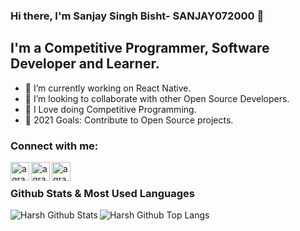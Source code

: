 ### Hi there, I'm Sanjay Singh Bisht- SANJAY072000 👋


## I'm a Competitive Programmer, Software Developer and Learner.

- 🔭 I’m currently working on React Native.
- 👯 I’m looking to collaborate with other Open Source Developers.
- 🌱 I Love doing Competitive Programming.
- 🥅 2021 Goals: Contribute to Open Source projects.

### Connect with me:

[<img align="left" alt="agrawalharsh90 | github" width="30px" src="https://img.icons8.com/fluent/2x/github.png" />][github]
[<img align="left" alt="agrawalharsh90 | Twitter" width="30px" src="https://s3.amazonaws.com/codechef_shared/misc/fb-image-icon.png" />][codechef]
[<img align="left" alt="agrawalharsh90 | LinkedIn" width="30px" src="https://img.icons8.com/fluent/2x/linkedin.png" />][linkedin]

[github]: https://github.com/SANJAY072000/
[linkedin]: https://www.linkedin.com/in/sanjay-singh-bisht-744935180/
[codechef]: https://www.codechef.com/users/code07freak


<br />

### Github Stats & Most Used Languages
<img align="left" alt="Harsh Github Stats" src="https://github-readme-stats.vercel.app/api?username=SANJAY072000&show_icons=true&hide_border=true&theme=radical&private=true&count_private=true/" />
<img align="left" alt="Harsh Github Top Langs" src="https://github-readme-stats.vercel.app/api/top-langs/?username=SANJAY072000&layout=compact" />
